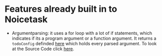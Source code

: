 # Features already built in to Noicetask

* Argumentparsing: it uses a for loop with a lot of if statements, which indicates if its a program argument or a function argument.
It returns a `todoConfig` definded [here](./src/main.h) which holds every parsed argument.
To look at the Source Code click [here](./src/argparse.c).
